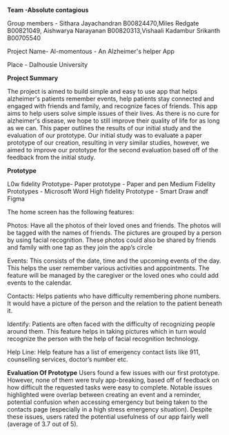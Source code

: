 **Team -Absolute contagious**

Group members - Sithara Jayachandran B00824470,Miles Redgate B00821049, Aishwarya Narayanan B00820313,Vishaali Kadambur Srikanth B00705540

Project Name- Al-momentous  - An Alzheimer's helper App


Place  - Dalhousie University


**Project Summary**

The project is aimed to build simple and easy to use app that helps alzheimer's patients remember events,
help patients stay connected and engaged with friends and family, and recognize faces of friends.
This app aims to help users solve simple issues of their lives. As there is no cure for alzheimer's
disease, we hope to still improve their quality of life for as long as we can.
This paper outlines the results of our initial study and the evaluation of our prototype. Our initial study
was to evaluate a paper prototype of our creation, resulting in very similar studies, however, we
aimed to improve our prototype for the second evaluation based off of the feedback from the initial
study.


**Prototype**

L0w fidelity Prototype- Paper prototype - Paper and pen
Medium Fidelity Prototypes - Microsoft Word
High fidelity Prototype - Smart Draw  andf Figma

The home screen has the following features:

Photos: Have all the photos of their loved ones and friends. The photos will be tagged with the
names of friends. The pictures are grouped by a person by using facial recognition. These
photos could also be shared by friends and family with one tap as they join the app’s circle

Events: This consists of the date, time and the upcoming events of the day. This helps the user
remember various activities and appointments. The feature will be managed by the caregiver
or the loved ones who could add events to the calendar.

Contacts: Helps patients who have difficulty remembering phone numbers. It would have a
picture of the person and the relation to the patient beneath it.

Identify: Patients are often faced with the difficulty of recognizing people around them. This
feature helps in taking pictures which in turn would recognize the person with the help of facial
recognition technology.

Help Line: Help feature has a list of emergency contact lists like 911, counselling services,
doctor’s number etc.


**Evaluation Of Prototype**
Users found a few issues with our first prototype. However,
none of them were truly app-breaking, based off of feedback
on how difficult the requested tasks were easy to complete.
Notable issues highlighted were overlap between creating an
event and a reminder, potential confusion when accessing
emergency but being taken to the contacts page (especially
in a high stress emergency situation). Despite these issues,
users rated the potential usefulness of our app fairly well
(average of 3.7 out of 5).






